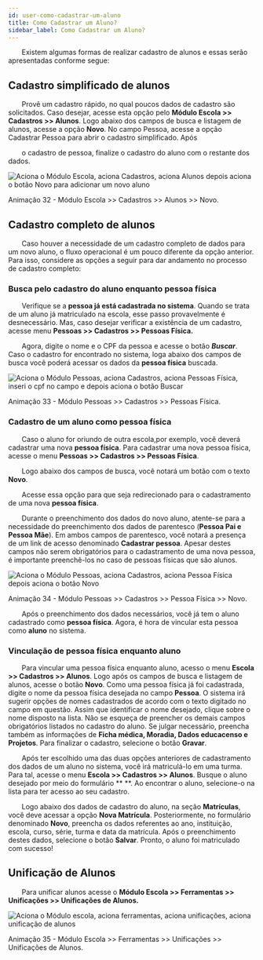 ```yaml
---
id: user-como-cadastrar-um-aluno
title: Como Cadastrar um Aluno?
sidebar_label: Como Cadastrar um Aluno?
---
```


&nbsp;&nbsp;&nbsp;&nbsp;&nbsp;&nbsp;&nbsp;Existem algumas formas de realizar cadastro de alunos e essas serão apresentadas conforme segue:

## Cadastro simplificado de alunos

&nbsp;&nbsp;&nbsp;&nbsp;&nbsp;&nbsp;&nbsp;Provê um cadastro rápido, no qual poucos dados de cadastro são solicitados. Caso desejar, acesse esta opção pelo **Módulo Escola >> Cadastros >> Alunos**. Logo abaixo dos campos de busca e listagem de alunos, acesse a opção **Novo**. No campo Pessoa, acesse a opção <span class="underline  bold">Cadastrar Pessoa</span> para abrir o cadastro simplificado. Após

&nbsp;&nbsp;&nbsp;&nbsp;&nbsp;&nbsp;&nbsp;o cadastro de pessoa, finalize o cadastro do aluno com o restante dos dados.


![Aciona o Módulo Escola, aciona Cadastros, aciona Alunos depois aciona o botão Novo para adicionar um novo aluno](/img/user-docs/cadastrar_pessoa_via_aluno.gif)

<p class="centerText">Animação 32 - Módulo Escola >> Cadastros >> Alunos >> Novo.</p>

## Cadastro completo de alunos 

&nbsp;&nbsp;&nbsp;&nbsp;&nbsp;&nbsp;&nbsp;Caso houver a necessidade de um cadastro completo de dados para um novo aluno, o fluxo operacional é um pouco diferente da opção anterior. Para isso, considere as opções a seguir para dar andamento no processo de cadastro completo:

### Busca pelo cadastro do aluno enquanto pessoa física

&nbsp;&nbsp;&nbsp;&nbsp;&nbsp;&nbsp;&nbsp;Verifique se a **pessoa já está cadastrada no sistema**. Quando se trata de um aluno já matriculado na escola, esse passo provavelmente é desnecessário. Mas, caso desejar verificar a existência de um cadastro, acesse menu **Pessoas >> Cadastros >> Pessoas Física.**

&nbsp;&nbsp;&nbsp;&nbsp;&nbsp;&nbsp;&nbsp;Agora, digite o nome e o CPF da pessoa e acesse o botão ***Buscar***. Caso o cadastro for encontrado no sistema, loga abaixo dos campos de busca você poderá acessar os dados da **pessoa física** buscada.

![Aciona o Módulo Pessoas, aciona Cadastros, aciona Pessoas Física, inseri o cpf no campo e depois aciona o botão Buscar](/img/user-docs/buscar_pessoa_via_pessoa_fisica.gif)

<p class="centerText">Animação 33 - Módulo Pessoas >> Cadastros >> Pessoas Física.</p>

### Cadastro de um aluno como pessoa física

&nbsp;&nbsp;&nbsp;&nbsp;&nbsp;&nbsp;&nbsp;Caso o aluno for oriundo de outra escola,por exemplo, você deverá cadastrar uma nova **pessoa física**. Para cadastrar uma nova pessoa física, acesse o menu **Pessoas >> Cadastros >> Pessoas Física**.

&nbsp;&nbsp;&nbsp;&nbsp;&nbsp;&nbsp;&nbsp;Logo abaixo dos campos de busca, você notará um botão com o texto **Novo**. 

&nbsp;&nbsp;&nbsp;&nbsp;&nbsp;&nbsp;&nbsp;Acesse essa opção para que seja redirecionado para o cadastramento de uma nova **pessoa física**.

&nbsp;&nbsp;&nbsp;&nbsp;&nbsp;&nbsp;&nbsp;Durante o preenchimento dos dados do novo aluno, atente-se para a necessidade do preenchimento dos dados de parentesco (**Pessoa Pai e Pessoa Mãe**). Em ambos campos de parentesco, você notará a presença de um link de acesso denominado **Cadastrar pessoa**. Apesar destes campos não serem obrigatórios para o cadastramento de uma nova pessoa, é importante preenchê-los no caso de pessoas físicas que são alunos. 


![Aciona o Módulo Pessoas, aciona Cadastros, aciona Pessoa Física depois aciona o botão Novo](/img/user-docs/cadastrar_pessoa_fisica.gif)

<p class="centerText">Animação 34 - Módulo Pessoas >> Cadastros >> Pessoa Física >> Novo.</p>

&nbsp;&nbsp;&nbsp;&nbsp;&nbsp;&nbsp;&nbsp;Após o preenchimento dos dados necessários, você já tem o aluno cadastrado como **pessoa física**. Agora, é hora de vincular esta pessoa como **aluno** no sistema.


### Vinculação de pessoa física enquanto aluno

&nbsp;&nbsp;&nbsp;&nbsp;&nbsp;&nbsp;&nbsp;Para vincular uma pessoa física enquanto aluno, acesso o menu **Escola >> Cadastros >> Alunos**. Logo após os campos de busca e listagem de alunos, acesse o botão **Novo**. Como uma pessoa física já foi cadastrada, digite o nome da pessoa física desejada no campo **Pessoa**. O sistema irá sugerir opções de nomes cadastrados de acordo com o texto digitado no campo em questão. Assim que identificar o nome desejado, clique sobre o nome disposto na lista. Não se esqueça de preencher os demais campos obrigatórios listados no cadastro do aluno. Se julgar necessário, preencha também as informações de **Ficha médica, Moradia, Dados educacenso e Projetos**. Para finalizar o cadastro, selecione o botão **Gravar**.

&nbsp;&nbsp;&nbsp;&nbsp;&nbsp;&nbsp;&nbsp;Após ter escolhido uma das duas opções anteriores de cadastramento dos dados de um aluno no sistema, você irá matriculá-lo em uma turma. Para tal, acesse o menu **Escola >> Cadastros >> Alunos**. Busque o aluno desejado por meio do formulário ** **. Ao encontrar o aluno, selecione-o na lista para ter acesso ao seu cadastro. 

&nbsp;&nbsp;&nbsp;&nbsp;&nbsp;&nbsp;&nbsp;Logo abaixo dos dados de cadastro do aluno, na seção **Matrículas**, você deve acessar a opção **Nova Matrícula**. Posteriormente, no formulário denominado **Novo**, preencha os dados referentes ao ano, instituição, escola, curso, série, turma e data da matrícula. Após o preenchimento destes dados, selecione o botão **Salvar**. Pronto, o aluno foi matriculado com sucesso! 


## Unificação de Alunos

&nbsp;&nbsp;&nbsp;&nbsp;&nbsp;&nbsp;&nbsp;Para unificar alunos acesse o **Módulo Escola >> Ferramentas >> Unificações >> Unificações de Alunos.**

![Aciona o Módulo escola, aciona ferramentas, aciona unificações, aciona unificação de alunos](/img/user-docs/unificação_alunos.gif)

<p class="centerText">Animação 35 - Módulo Escola >> Ferramentas >> Unificações >> Unificações de Alunos.   </p>